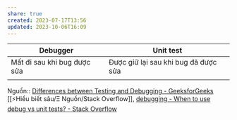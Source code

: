 ```yaml
---
share: true
created: 2023-07-17T13:56
updated: 2023-10-06T16:09
---
```

| Debugger                    | Unit test                            |
| --------------------------- | ------------------------------------ |
| Mất đi sau khi bug được sửa | Được giữ lại sau khi bug đã được sửa |
|                             |                                      |

Nguồn:: [Differences between Testing and Debugging - GeeksforGeeks](https://www.geeksforgeeks.org/differences-between-testing-and-debugging/) [[⚡Hiểu biết sâu/Ξ Nguồn/Stack Overflow]], [debugging - When to use debug vs unit tests? - Stack Overflow](https://stackoverflow.com/q/3846198/3416774)
